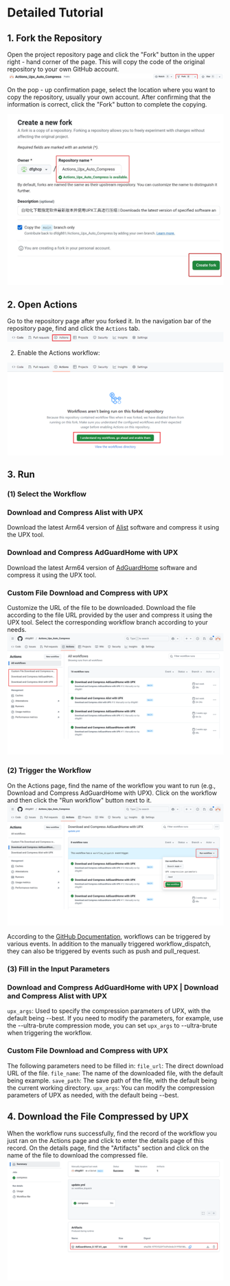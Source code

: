 # Detailed Tutorial

## 1. Fork the Repository
Open the project repository page and click the "Fork" button in the upper right - hand corner of the page. This will copy the code of the original repository to your own GitHub account.
![fork](./images/fork-btn.png 'fork')

On the pop - up confirmation page, select the location where you want to copy the repository, usually your own account. After confirming that the information is correct, click the "Fork" button to complete the copying.

![fork2](./images/fork-detail.png 'fork2')

## 2. Open Actions
Go to the repository page after you forked it.
In the navigation bar of the repository page, find and click the `Actions` tab.
![Actions Entry](./images/actions-btn.png 'Actions Entry')

2. Enable the Actions workflow:

![Enable Actions Workflow](./images/actions-enable.png 'Enable Actions Workflow')

## 3. Run
### (1) Select the Workflow
### Download and Compress Alist with UPX
Download the latest Arm64 version of [Alist](https://github.com/AlistGo/alist) software and compress it using the UPX tool.
### Download and Compress AdGuardHome with UPX
Download the latest Arm64 version of [AdGuardHome](https://github.com/AdguardTeam/AdGuardHome) software and compress it using the UPX tool.
### Custom File Download and Compress with UPX
Customize the URL of the file to be downloaded. Download the file according to the file URL provided by the user and compress it using the UPX tool.
Select the corresponding workflow branch according to your needs.
![Select Workflow Branch](./images/choose.png 'Select Workflow Branch')

### (2) Trigger the Workflow
On the Actions page, find the name of the workflow you want to run (e.g., Download and Compress AdGuardHome with UPX). Click on the workflow and then click the "Run workflow" button next to it.
![run workflow](./images/run.png 'run workflow')

According to the [GitHub Documentation](https://docs.github.com/en/actions), workflows can be triggered by various events. In addition to the manually triggered workflow_dispatch, they can also be triggered by events such as push and pull_request.

### (3) Fill in the Input Parameters
### Download and Compress AdGuardHome with UPX | Download and Compress Alist with UPX
`upx_args`: Used to specify the compression parameters of UPX, with the default being --best. If you need to modify the parameters, for example, use the --ultra-brute compression mode, you can set `upx_args` to --ultra-brute when triggering the workflow.
### Custom File Download and Compress with UPX
The following parameters need to be filled in:
`file_url`: The direct download URL of the file.
`file_name`: The name of the downloaded file, with the default being example.
`save_path`: The save path of the file, with the default being the current working directory.
`upx_args`: You can modify the compression parameters of UPX as needed, with the default being --best.

## 4. Download the File Compressed by UPX
When the workflow runs successfully, find the record of the workflow you just ran on the Actions page and click to enter the details page of this record.
On the details page, find the "Artifacts" section and click on the name of the file to download the compressed file.
![download artifacts](./images/download.png 'run workflow')